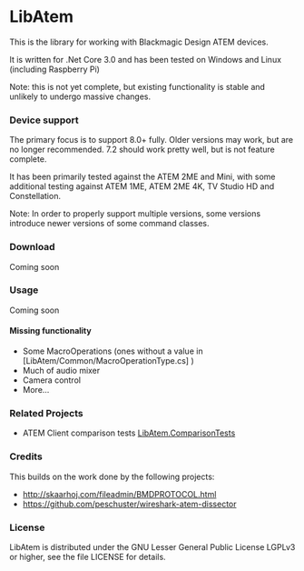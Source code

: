 # LibAtem

This is the library for working with Blackmagic Design ATEM devices.

It is written for .Net Core 3.0 and has been tested on Windows and Linux (including Raspberry Pi)

Note: this is not yet complete, but existing functionality is stable and unlikely to undergo massive changes.

### Device support
The primary focus is to support 8.0+ fully. Older versions may work, but are no longer recommended.
7.2 should work pretty well, but is not feature complete.

It has been primarily tested against the ATEM 2ME and Mini, with some additional testing against ATEM 1ME, ATEM 2ME 4K, TV Studio HD and Constellation.

Note: In order to properly support multiple versions, some versions introduce newer versions of some command classes.

### Download
Coming soon


### Usage
Coming soon

#### Missing functionality
* Some MacroOperations (ones without a value in [LibAtem/Common/MacroOperationType.cs] )
* Much of audio mixer
* Camera control
* More...

### Related Projects
* ATEM Client comparison tests [LibAtem.ComparisonTests](https://github.com/LibAtem/LibAtem.ComparisonTests)

### Credits
This builds on the work done by the following projects:
* http://skaarhoj.com/fileadmin/BMDPROTOCOL.html
* https://github.com/peschuster/wireshark-atem-dissector

### License

LibAtem is distributed under the GNU Lesser General Public License LGPLv3 or higher, see the file LICENSE for details.


